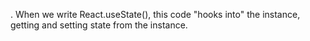 . When we write React.useState(), this code "hooks into" the instance, getting and setting
  state from the instance.
